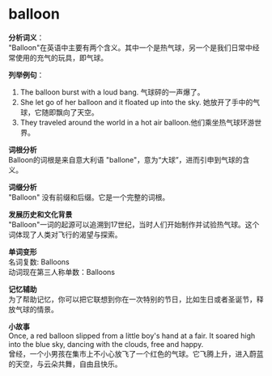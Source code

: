 # balloon

**分析词义**：  
"Balloon"在英语中主要有两个含义。其中一个是热气球，另一个是我们日常中经常使用的充气的玩具，即气球。

  

**列举例句**：

  

1.  The balloon burst with a loud bang. 气球砰的一声爆了。
2.  She let go of her balloon and it floated up into the sky. 她放开了手中的气球，它随即飘向了天空。
3.  They traveled around the world in a hot air balloon.他们乘坐热气球环游世界。

  

**词根分析**  
Balloon的词根是来自意大利语 "ballone"，意为“大球”，进而引申到气球的含义。

  

**词缀分析**  
"Balloon" 没有前缀和后缀。它是一个完整的词根。

  

**发展历史和文化背景**  
"Balloon"一词的起源可以追溯到17世纪，当时人们开始制作并试验热气球。这个词体现了人类对飞行的渴望与探索。

  

**单词变形**  
名词复数: Balloons  
动词现在第三人称单数：Balloons

  

**记忆辅助**  
为了帮助记忆，你可以把它联想到你在一次特别的节日，比如生日或者圣诞节，释放气球的情景。

  

**小故事**  
Once, a red balloon slipped from a little boy's hand at a fair. It soared high into the blue sky, dancing with the clouds, free and happy.  
曾经，一个小男孩在集市上不小心放飞了一个红色的气球。它飞腾上升，进入蔚蓝的天空，与云朵共舞，自由且快乐。
